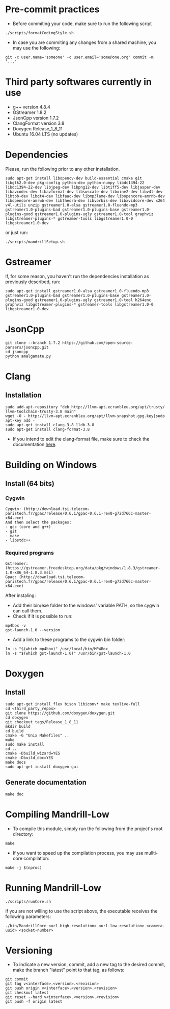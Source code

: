 # Pre-commit practices
* Before commiting your code, make sure to run the following script
```
./scripts/formatCodingStyle.sh
```
* In case you are commiting any changes from a shared machine, you may use the following:
```
git -c user.name='someone' -c user.email='some@one.org' commit -m '...'
```

# Third party softwares currently in use
* g++ version 4.8.4
* GStreamer 1.8.2
* JsonCpp version 1.7.2
* ClangFormat version 3.8
* Doxygen Release_1_8_11
* Ubuntu 16.04 LTS (no updates)

# Dependencies
Please, run the following prior to any other installation.
```
sudo apt-get install libopencv-dev build-essential cmake git libgtk2.0-dev pkg-config python-dev python-numpy libdc1394-22 libdc1394-22-dev libjpeg-dev libpng12-dev libtiff5-dev libjasper-dev libavcodec-dev libavformat-dev libswscale-dev libxine2-dev libv4l-dev libtbb-dev libqt4-dev libfaac-dev libmp3lame-dev libopencore-amrnb-dev libopencore-amrwb-dev libtheora-dev libvorbis-dev libxvidcore-dev x264 v4l-utils unzip gstreamer1.0-alsa gstreamer1.0-fluendo-mp3 gstreamer1.0-plugins-bad gstreamer1.0-plugins-base gstreamer1.0-plugins-good gstreamer1.0-plugins-ugly gstreamer1.0-tool graphviz libgstreamer-plugins-* gstreamer-tools libgstreamer1.0-0 libgstreamer1.0-dev
```

or just run:
```
./scripts/mandrillSetup.sh
```

# Gstreamer
If, for some reason, you haven't run the dependencies installation as previously described, run:
```
sudo apt-get install gstreamer1.0-alsa gstreamer1.0-fluendo-mp3 gstreamer1.0-plugins-bad gstreamer1.0-plugins-base gstreamer1.0-plugins-good gstreamer1.0-plugins-ugly gstreamer1.0-tool h264enc graphviz libgstreamer-plugins-* gstreamer-tools libgstreamer1.0-0 libgstreamer1.0-dev
```

# JsonCpp
```
git clone --branch 1.7.2 https://github.com/open-source-parsers/jsoncpp.git
cd jsoncpp
python amalgamate.py
```

# Clang
## Installation
```
sudo add-apt-repository "deb http://llvm-apt.ecranbleu.org/apt/trusty/ llvm-toolchain-trusty-3.8 main"
wget -O - http://llvm-apt.ecranbleu.org/apt/llvm-snapshot.gpg.key|sudo apt-key add -
sudo apt-get install clang-3.8 lldb-3.8
sudo apt-get install clang-format-3.8
```
* If you intend to edit the clang-format file, make sure to check the documentation [here](http://llvm.org/releases/3.8.0/tools/clang/docs/ClangFormatStyleOptions.html).

# Building on Windows
## Install (64 bits)
### Cygwin
```
Cygwin: (http://download.tsi.telecom-paristech.fr/gpac/release/0.6.1/gpac-0.6.1-rev0-g72d766c-master-x64.exe)
And then select the packages:
- gcc (core and g++)
- git
- make
- libstdc++
```

### Required programs
```
Gstreamer: (https://gstreamer.freedesktop.org/data/pkg/windows/1.8.3/gstreamer-1.0-x86_64-1.8.3.msi)
Gpac: (http://download.tsi.telecom-paristech.fr/gpac/release/0.6.1/gpac-0.6.1-rev0-g72d766c-master-x64.exe)
```
After instaling:
- Add their bin/exe folder to the windows' variable PATH, so the cygwin can call them.
- Check if it is possible to run:
```
mp4box -v
gst-launch-1.0 --version
```
- Add a link to these programs to the cygwin bin folder:
```
ln -s "$(which mp4box)" /usr/local/bin/MP4Box
ln -s "$(which gst-launch-1.0)" /usr/bin/gst-launch-1.0
```

# Doxygen
## Install
```
sudo apt-get install flex bison libiconv* make texlive-full
cd <third_party_repos>
git clone https://github.com/doxygen/doxygen.git
cd doxygen
git checkout tags/Release_1_8_11
mkdir build
cd build
cmake -G "Unix Makefiles" ..
make
sudo make install
cd ..
cmake -Dbuild_wizard=YES
cmake -Dbuild_doc=YES
make docs
sudo apt-get install doxygen-gui
```

## Generate documentation
```
make doc
```

# Compiling Mandrill-Low
* To compile this module, simply run the following from the project's root directory:
```
make
```

* If you want to speed up the compilation process, you may use mullti-core compilation:
```
make -j $(nproc)
```

# Running Mandrill-Low
```
./scripts/runCore.sh
```

If you are not willing to use the script above, the executable receives the following parameters:
```
./bin/MandrillCore <url-high-resolution> <url-low-resolution> <camera-uuid> <socket-number>
```

# Versioning
* To indicate a new version, commit, add a new tag to the desired commit, make the branch "latest" point to that tag, as follows:
```
git commit
git tag v<interface>.<version>.<revision>
git push origin v<interface>.<version>.<revision>
git checkout latest
git reset --hard v<interface>.<version>.<revision>
git push -f origin latest
```
